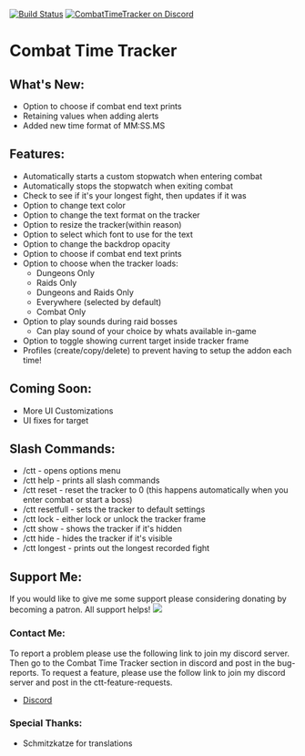 [![Build Status](https://github.com/gkute/CombatTimeTracker/actions/workflows/release.yml/badge.svg?branch=master)](https://github.com/gkute/CombatTimeTracker/actions/workflows/release.yml)
[![CombatTimeTracker on Discord](https://img.shields.io/badge/discord-CombatTimeTracker-blue.svg)](https://discord.gg/37CUxNn)
# Combat Time Tracker

## What's New:
* Option to choose if combat end text prints
* Retaining values when adding alerts
* Added new time format of MM:SS.MS

## Features:
* Automatically starts a custom stopwatch when entering combat
* Automatically stops the stopwatch when exiting combat
* Check to see if it's your longest fight, then updates if it was
* Option to change text color
* Option to change the text format on the tracker
* Option to resize the tracker(within reason)
* Option to select which font to use for the text
* Option to change the backdrop opacity
* Option to choose if combat end text prints
* Option to choose when the tracker loads:
    * Dungeons Only
    * Raids Only
    * Dungeons and Raids Only
    * Everywhere (selected by default)
    * Combat Only
* Option to play sounds during raid bosses
    * Can play sound of your choice by whats available in-game
* Option to toggle showing current target inside tracker frame
* Profiles (create/copy/delete) to prevent having to setup the addon each time!

## Coming Soon:
* More UI Customizations
* UI fixes for target

## Slash Commands:

* /ctt - opens options menu
* /ctt help - prints all slash commands
* /ctt reset - reset the tracker to 0 (this happens automatically when you enter combat or start a boss)
* /ctt resetfull - sets the tracker to default settings
* /ctt lock - either lock or unlock the tracker frame
* /ctt show - shows the tracker if it's hidden
* /ctt hide - hides the tracker if it's visible
* /ctt longest - prints out the longest recorded fight

## Support Me:
If you would like to give me some support please considering donating by becoming a patron.  All support helps!
[![](https://c5.patreon.com/external/logo/become_a_patron_button@2x.png)](https://www.patreon.com/bePatron?u=6756557)

### Contact Me:
To report a problem please use the following link to join my discord server.  Then go to the Combat Time Tracker section in discord and post in the bug-reports.
To request a feature, please use the follow link to join my discord server and post in the ctt-feature-requests.
* [Discord](https://discord.gg/37CUxNn)

### Special Thanks:
* Schmitzkatze for translations
